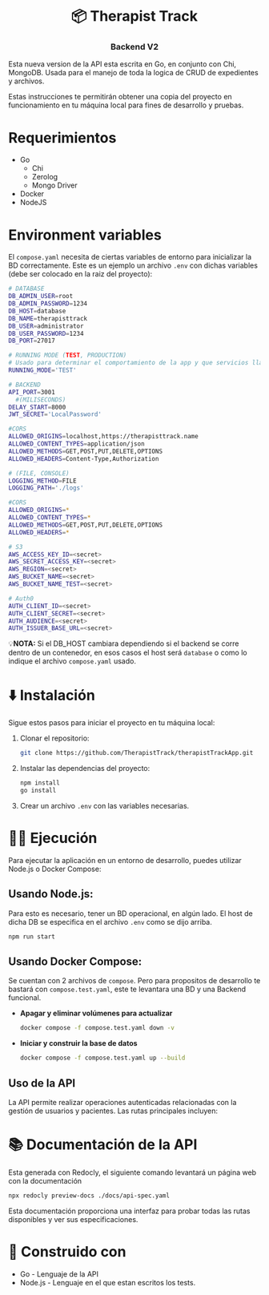 <h1 align="center">📦 Therapist Track</h1>
<h3 align="center"> Backend V2 </h3>

Esta nueva version de la API esta escrita en Go, en conjunto con Chi, MongoDB. Usada para el manejo de toda la logica de CRUD de expedientes y archivos.

Estas instrucciones te permitirán obtener una copia del proyecto en funcionamiento en tu máquina local para fines de desarrollo y pruebas.

# Requerimientos

- Go
  - Chi
  - Zerolog
  - Mongo Driver
- Docker
- NodeJS

# Environment variables

El `compose.yaml` necesita de ciertas variables de entorno para inicializar la BD correctamente. Este es un ejemplo un archivo `.env` con dichas variables (debe ser colocado en la raiz del proyecto):

```bash
# DATABASE
DB_ADMIN_USER=root
DB_ADMIN_PASSWORD=1234
DB_HOST=database
DB_NAME=therapisttrack
DB_USER=administrator
DB_USER_PASSWORD=1234
DB_PORT=27017

# RUNNING MODE (TEST, PRODUCTION)
# Usado para determinar el comportamiento de la app y que servicios llamar durante el testing.
RUNNING_MODE='TEST'

# BACKEND
API_PORT=3001
  #(MILISECONDS)
DELAY_START=8000 
JWT_SECRET='LocalPassword'

#CORS
ALLOWED_ORIGINS=localhost,https://therapisttrack.name
ALLOWED_CONTENT_TYPES=application/json
ALLOWED_METHODS=GET,POST,PUT,DELETE,OPTIONS
ALLOWED_HEADERS=Content-Type,Authorization

# (FILE, CONSOLE)
LOGGING_METHOD=FILE 
LOGGING_PATH='./logs'

#CORS
ALLOWED_ORIGINS=*
ALLOWED_CONTENT_TYPES=*
ALLOWED_METHODS=GET,POST,PUT,DELETE,OPTIONS
ALLOWED_HEADERS=*

# S3
AWS_ACCESS_KEY_ID=<secret>
AWS_SECRET_ACCESS_KEY=<secret>
AWS_REGION=<secret>
AWS_BUCKET_NAME=<secret>
AWS_BUCKET_NAME_TEST=<secret>

# Auth0
AUTH_CLIENT_ID=<secret>
AUTH_CLIENT_SECRET=<secret>
AUTH_AUDIENCE=<secret>
AUTH_ISSUER_BASE_URL=<secret>

```

💡**NOTA:** Si el DB_HOST cambiara dependiendo si el backend se corre dentro de un contenedor, en esos casos el host será `database` o como lo indique el archivo `compose.yaml` usado.

# ⬇️ Instalación

Sigue estos pasos para iniciar el proyecto en tu máquina local:

1. Clonar el repositorio:

   ```bash
   git clone https://github.com/TherapistTrack/therapistTrackApp.git
   ```

2. Instalar las dependencias del proyecto:

   ```bash
   npm install
   go install
   ```

3. Crear un archivo `.env` con las variables necesarias.

# 🏃‍♂️ Ejecución

Para ejecutar la aplicación en un entorno de desarrollo, puedes utilizar Node.js o Docker Compose:

## Usando Node.js:

Para esto es necesario, tener un BD operacional, en algún lado. El host de dicha DB se especifica en el archivo `.env` como se dijo arriba.

```bash
npm run start
```

## Usando Docker Compose:

Se cuentan con 2 archivos de `compose`. Pero para propositos de desarrollo te bastará con `compose.test.yaml`, este te levantara una BD y una Backend funcional.

- **Apagar y eliminar volúmenes para actualizar**

  ```bash
  docker compose -f compose.test.yaml down -v
  ```

- **Iniciar y construir la base de datos**

  ```bash
  docker compose -f compose.test.yaml up --build
  ```

## Uso de la API

La API permite realizar operaciones autenticadas relacionadas con la gestión de usuarios y pacientes. Las rutas principales incluyen:

# 📚 Documentación de la API

Esta generada con Redocly, el siguiente comando levantará un página web con la documentación

```bash
npx redocly preview-docs ./docs/api-spec.yaml
```

Esta documentación proporciona una interfaz para probar todas las rutas disponibles y ver sus especificaciones.

# 🔨 Construido con

- Go - Lenguaje de la API
- Node.js - Lenguaje en el que estan escritos los tests.